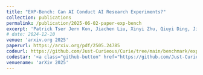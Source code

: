 ```yaml
---
title: "EXP-Bench: Can AI Conduct AI Research Experiments?"
collection: publications
permalink: /publication/2025-06-02-paper-exp-bench
excerpt: 'Patrick Tser Jern Kon, Jiachen Liu, Xinyi Zhu, Qiuyi Ding, Jingjia Peng, Jiarong Xing, <u><b>Yibo Huang</b></u>, Yiming Qiu, Jayanth Srinivasa, Myungjin Lee, Mosharaf Chowdhury, Matei Zaharia, Ang Chen'
# date: 2024-12-10
venue: 'arxiv.org 2025'
paperurl: https://arxiv.org/pdf/2505.24785
codeurl: https://github.com/Just-Curieous/Curie/tree/main/benchmark/exp_bench
codestar: '<a class="github-button" href="https://github.com/Just-Curieous/Curie" data-color-scheme="no-preference: light; light: light; dark: dark;" data-icon="octicon-star" data-show-count="true" aria-label="Star Just-Curieous/Curie on GitHub">Star</a>'
venuename: 'arXiv 2025'
---
```

